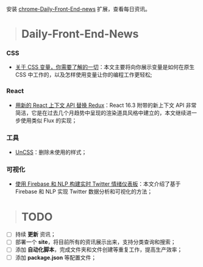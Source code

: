 
安装 [chrome-Daily-Front-End-news](https://github.com/FengShangWuQi/chrome-Daily-Front-End-news) 扩展，查看每日资讯。

> # Daily-Front-End-News 

### CSS

- [关于 CSS 变量，你需要了解的一切](https://juejin.im/post/5ab835225188255572085af4)：本文主要将向你展示变量是如何在原生 CSS 中工作的，以及怎样使用变量让你的编程工作更轻松;

### React

- [用新的 React 上下文 API 替换 Redux](http://t.cn/RnbxrEl)：React 16.3 附带的新上下文 API 非常简洁，它是在过去几个月趋势中呈现的渲染道具风格中建立的，本文继续进一步使用类似 Flux 的实现；

### 工具

- [UnCSS](https://github.com/uncss/uncss)：删除未使用的样式；

### 可视化

- [使用 Firebase 和 NLP 构建实时 Twitter 情绪仪表板](http://t.cn/Rnm73A2)：本文介绍了基于 Firebase 和 NLP 实现 Twitter 数据分析和可视化的方法；
> # TODO

- [ ] 持续 **更新** 资讯；
- [ ] 部署一个 **site**，将目前所有的资讯展示出来，支持分类查询和搜索；
- [ ] 添加 **自动化脚本**，完成文件夹和文件创建等重复工作，提高生产效率；
- [ ] 添加 **package.json** 等配置文件；
